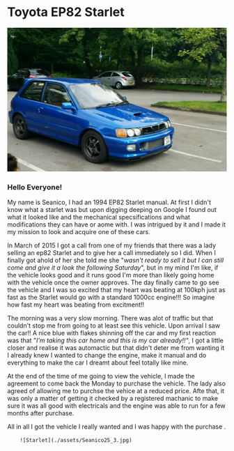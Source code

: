 # Toyota EP82 Starlet 

   ![Starlet](./assets/Seanico25.jpg)
   
### Hello Everyone!



My name is Seanico, I had an 1994 EP82 Starlet manual. At first I didn't know what a starlet was but upon digging deeping on Google I found out what it looked like and the mechanical specsifications and what modifications they can have or aome with. I was intrigued by it and I made it my mission to look and acquire one of these cars.   

In March of 2015 I got a call from one of my friends that there was a lady selling an ep82 Starlet and to give her a call immediately so I did. When I finally got ahold of her she told me she "_wasn't ready to sell it but I can still come and give it a look the following Saturday_", but in my mind I'm like, if the vehicle looks good and it runs good I'm more than likely going home with the vehicle once the owner approves. The day finally came to go see the vehicle and I was so excited that my heart was beating at 100kph just as fast as the Starlet would go with a standard 1000cc engine!!! So imagine how fast my heart was beating from excitment!!

The morning was a very slow morning. There was alot of traffic but that couldn't stop me from going to at least see this vehicle. Upon arrival I saw the car!! A nice blue with flakes shinning off the car and my first reaction was that "_I'm taking this car home and this is my car already!!"_, I got a little closer and realise it was automactic but that didn't deter me from wanting it I already knew I wanted to change the engine, make it manual and do everything to make the car I dreamt about feel totally like mine.

At the end of the time of me going to view the vehicle, I made the agreement to come back the Monday to purchase the vehicle. The lady also agreed of allowing me to purchse the vehice at a reduced price. Afte that, it was only a matter of getting it checked by a registered machanic to make sure it was all good with electricals and the engine was able to run for a few months after purchase. 

All in all I got the vehicle I really wanted and I was happy with the purchase .


        ![Starlet](./assets/Seanico25_3.jpg)



